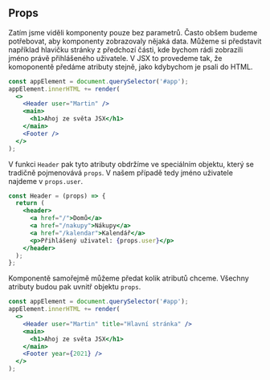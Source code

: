 ## Props

Zatím jsme viděli komponenty pouze bez parametrů. Často obšem budeme potřebovat, aby komponenty zobrazovaly nějaká data. Můžeme si představit například hlavičku stránky z předchozí části, kde bychom rádi zobrazili jméno právě přihlášeného uživatele. V JSX to provedeme tak, že komoponentě předáme atributy stejně, jako kdybychom je psali do HTML.

```jsx
const appElement = document.querySelector('#app');
appElement.innerHTML += render(
  <>
    <Header user="Martin" />
    <main>
      <h1>Ahoj ze světa JSX</h1>
    </main>
    <Footer />
  </>
);
```

V funkci `Header` pak tyto atributy obdržíme ve speciálním objektu, který se tradičně pojmenovává `props`. V našem případě tedy jméno uživatele najdeme v `props.user`.

```jsx
const Header = (props) => {
  return (
    <header>
      <a href="/">Domů</a>
      <a href="/nakupy">Nákupy</a>
      <a href="/kalendar">Kalendář</a>
      <p>Přihlášený uživatel: {props.user}</p>
    </header>
  );
};
```

Komponentě samořejmě můžeme předat kolik atributů chceme. Všechny atributy budou pak uvnitř objektu `props`.

```jsx
const appElement = document.querySelector('#app');
appElement.innerHTML += render(
  <>
    <Header user="Martin" title="Hlavní stránka" />
    <main>
      <h1>Ahoj ze světa JSX</h1>
    </main>
    <Footer year={2021} />
  </>
);
```
